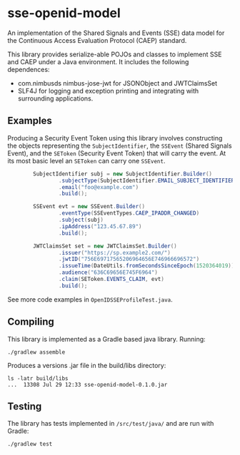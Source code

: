 # sse-openid-model

An implementation of the Shared Signals and Events (SSE) data model for the Continuous 
Access Evaluation Protocol (CAEP) standard.

This library provides serialize-able POJOs and classes to implement SSE and CAEP under
a Java environment. It includes the following dependences:

- com.nimbusds nimbus-jose-jwt for JSONObject and JWTClaimsSet
- SLF4J for logging and exception printing and integrating with surrounding applications.
 
 
## Examples

Producing a Security Event Token using this library involves constructing the objects
representing the `SubjectIdentifier`, the `SSEvent` (Shared Signals Event), and the `SEToken` (Security 
Event Token) that will carry the event.  At its most basic level an `SEToken` can carry 
one `SSEvent`.  

```java
        SubjectIdentifier subj = new SubjectIdentifier.Builder()
                .subjectType(SubjectIdentifier.EMAIL_SUBJECT_IDENTIFIER_TYPE)
                .email("foo@example.com")
                .build();

        SSEvent evt = new SSEvent.Builder()
                .eventType(SSEventTypes.CAEP_IPADDR_CHANGED)
                .subject(subj)
                .ipAddress("123.45.67.89")
                .build();

        JWTClaimsSet set = new JWTClaimsSet.Builder()
                .issuer("https://sp.example2.com/")
                .jwtID("756E69717565206964656E746966696572")
                .issueTime(DateUtils.fromSecondsSinceEpoch(1520364019))
                .audience("636C69656E745F6964")
                .claim(SEToken.EVENTS_CLAIM, evt)
                .build();
```

See more code examples in `OpenIDSSEProfileTest.java`.

## Compiling
 
 This library is implemented as a Gradle based java library.  Running:
 
	./gradlew assemble

Produces a versions .jar file in the build/libs directory:

	ls -latr build/libs
	...  13308 Jul 29 12:33 sse-openid-model-0.1.0.jar
	
## Testing 

The library has tests implemented in `/src/test/java/` and are run with Gradle:

	./gradlew test

